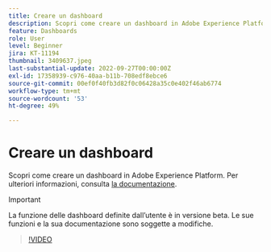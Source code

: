 ```yaml
---
title: Creare un dashboard
description: Scopri come creare un dashboard in Adobe Experience Platform.
feature: Dashboards
role: User
level: Beginner
jira: KT-11194
thumbnail: 3409637.jpeg
last-substantial-update: 2022-09-27T00:00:00Z
exl-id: 17358939-c976-40aa-b11b-708edf8ebce6
source-git-commit: 00ef0f40fb3d82f0c06428a35c0e402f46ab6774
workflow-type: tm+mt
source-wordcount: '53'
ht-degree: 49%

---
```


# Creare un dashboard

Scopri come creare un dashboard in Adobe Experience Platform. Per ulteriori informazioni, consulta [la documentazione](https://experienceleague.adobe.com/docs/experience-platform/dashboards/user-defined-dashboards.html).

>[!IMPORTANT]
>
>La funzione delle dashboard definite dall’utente è in versione beta. Le sue funzioni e la sua documentazione sono soggette a modifiche.

>[!VIDEO](https://video.tv.adobe.com/v/3409637/?learn=on)
